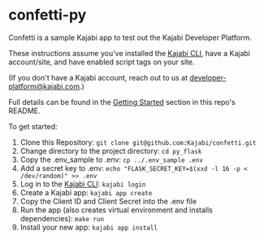 # confetti-py

Confetti is a sample Kajabi app to test out the Kajabi Developer Platform.

These instructions assume you've installed the [Kajabi CLI](https://kajabi-platform.stoplight.io/docs/developer-platform/branches/main/ZG9jOjQ3MjM3MTgy-the-kajabi-cli),
have a Kajabi account/site, and have enabled script tags on your site.

(If you don't have a Kajabi account, reach out to us at developer-platform@kajabi.com.)

Full details can be found in the
[Getting Started](https://github.com/Kajabi/confetti#getting-started)
section in this repo's README.

To get started:

1. Clone this Repository: `git clone git@github.com:Kajabi/confetti.git`
2. Change directory to the project directory: `cd py_flask`
3. Copy the .env_sample to .env: `cp ../.env_sample .env`
4. Add a secret key to .env: `echo "FLASK_SECRET_KEY=$(xxd -l 16 -p < /dev/random)" >> .env`
5. Log in to the [Kajabi CLI](https://kajabi-platform.stoplight.io/docs/developer-platform/branches/main/ZG9jOjQ3MjM3MTgy-the-kajabi-cli): `kajabi login`
6. Create a Kajabi app: `kajabi app create`
7. Copy the Client ID and Client Secret into the .env file
8. Run the app (also creates virtual environment and installs dependencies): `make run`
9. Install your new app: `kajabi app install`
